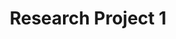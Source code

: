 ---
layout: research-project
title: Research Project 1
primary image: research-project-1.jpg
image-gallery:
    - image: gallery-image-1.jpg
      alt-text: Image 1
    - image: gallery-image-2.jpg
      alt-text: Image 2
    - image: gallery-image-3.jpg
      alt-text: Image 3
    - image: gallery-image-4.jpg
      alt-text: Image 4
    - image: gallery-image-5.jpg
      alt-text: Image 5
    - image: gallery-image-6.jpg
      alt-text: Image 6
website: "http://google.com"
linkedin: "http://linkedin.com"
twitter: "http://twitter.com"
facebook: "http://facebook.com"
instagram: "http://instagram.com"
associated-people: [Joan Smith, John Adams]
date-added:
---